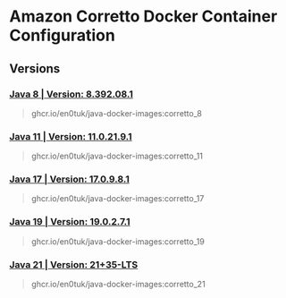 # Amazon Corretto Docker Container Configuration

## Versions

### [Java 8 | Version: 8.392.08.1](https://github.com/vovamod/java-docker-images/tree/main/Amazon%20Corretto/8)
> ghcr.io/en0tuk/java-docker-images:corretto_8

### [Java 11 | Version: 11.0.21.9.1](https://github.com/vovamod/java-docker-images/tree/main/Amazon%20Corretto/11)
> ghcr.io/en0tuk/java-docker-images:corretto_11

### [Java 17 | Version: 17.0.9.8.1](https://github.com/vovamod/java-docker-images/tree/main/Amazon%20Corretto/17)
> ghcr.io/en0tuk/java-docker-images:corretto_17

### [Java 19 | Version: 19.0.2.7.1](https://github.com/vovamod/java-docker-images/tree/main/Amazon%20Corretto/19)
> ghcr.io/en0tuk/java-docker-images:corretto_19

### [Java 21 | Version: 21+35-LTS](https://github.com/vovamod/java-docker-images/tree/main/Amazon%20Corretto/21)
> ghcr.io/en0tuk/java-docker-images:corretto_21
